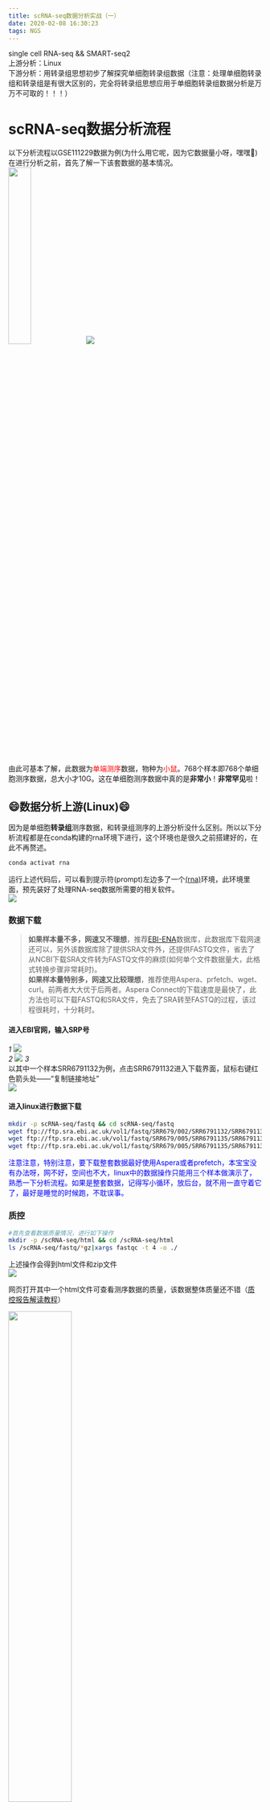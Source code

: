 ```yaml
---
title: scRNA-seq数据分析实战（一）
date: 2020-02-08 16:30:23
tags: NGS
---
```


single cell RNA-seq  && SMART-seq2  
上游分析：Linux  
下游分析：用转录组思想初步了解探究单细胞转录组数据（注意：处理单细胞转录组和转录组是有很大区别的，完全将转录组思想应用于单细胞转录组数据分析是万万不可取的！！！）

<!--more-->

# scRNA-seq数据分析流程  
以下分析流程以GSE111229数据为例(为什么用它呢，因为它数据量小呀，嘿嘿🤭)在进行分析之前，首先了解一下该套数据的基本情况。    
<img src="https://blog-image-host.oss-cn-shanghai.aliyuncs.com/gyqblog/GSE111229information.JPG" width="30%" height="30%">
<img src="https://blog-image-host.oss-cn-shanghai.aliyuncs.com/gyqblog/GSE111229datasize.JPG"/>  

由此可基本了解，此数据为<font color=red>单端测序</font>数据，物种为<font color=red>小鼠</font>。768个样本即768个单细胞测序数据，总大小才10G。这在单细胞测序数据中真的是**非常小**！**非常罕见**啦！
## 😄数据分析上游(Linux)😄
因为是单细胞**转录组**测序数据，和转录组测序的上游分析没什么区别。所以以下分析流程都是在conda构建的rna环境下进行，这个环境也是很久之前搭建好的，在此不再赘述。

```bash   
conda activat rna
```

运行上述代码后，可以看到提示符(prompt)左边多了一个<u>(rna)</u>环境，此环境里面，预先装好了处理RNA-seq数据所需要的相关软件。  
<img src="https://blog-image-host.oss-cn-shanghai.aliyuncs.com/gyqblog/environment.JPG"/>
### 数据下载    

> **如果样本量不多，网速又不理想**，推荐[EBI-ENA](https://www.ebi.ac.uk/)数据库，此数据库下载网速还可以，另外该数据库除了提供SRA文件外，还提供FASTQ文件，省去了从NCBI下载SRA文件转为FASTQ文件的麻烦(如何单个文件数据量大，此格式转换步骤非常耗时)。    
> **如果样本量特别多，网速又比较理想**，推荐使用Aspera、prfetch、wget、curl。前两者大大优于后两者。Aspera Connect的下载速度是最快了，此方法也可以下载FASTQ和SRA文件，免去了SRA转至FASTQ的过程，该过程很耗时，十分耗时。 
#### 进入EBI官网，输入SRP号   
*1*
<img src="https://blog-image-host.oss-cn-shanghai.aliyuncs.com/gyqblog/EBI.JPG"/>    
*2*
<img src="https://blog-image-host.oss-cn-shanghai.aliyuncs.com/gyqblog/EBI2.JPG"/>
*3*  
以其中一个样本SRR6791132为例，点击SRR6791132进入下载界面，鼠标右键红色箭头处——“复制链接地址”  
<img src="https://blog-image-host.oss-cn-shanghai.aliyuncs.com/gyqblog/EBI3.JPG"/>
#### 进入linux进行数据下载

```bash   
mkdir -p scRNA-seq/fastq && cd scRNA-seq/fastq  
wget ftp://ftp.sra.ebi.ac.uk/vol1/fastq/SRR679/002/SRR6791132/SRR6791132.fastq.gz    
wget ftp://ftp.sra.ebi.ac.uk/vol1/fastq/SRR679/005/SRR6791135/SRR6791135.fastq.gz  
wget ftp://ftp.sra.ebi.ac.uk/vol1/fastq/SRR679/005/SRR6791135/SRR6791135.fastq.gz
```

<font color=blue>注意注意，特别注意，要下载整套数据最好使用Aspera或者prefetch，本宝宝没有办法呀，网不好，空间也不大，linux中的数据操作只能用三个样本做演示了，熟悉一下分析流程。如果是整套数据，记得写小循环，放后台，就不用一直守着它了，最好是睡觉的时候跑，不耽误事。</font>    

   
### 质控

```bash   
#首先查看数据质量情况，进行如下操作 
mkdir -p /scRNA-seq/html && cd /scRNA-seq/html
ls /scRNA-seq/fastq/*gz|xargs fastqc -t 4 -o ./
```

上述操作会得到html文件和zip文件  
<img src="https://blog-image-host.oss-cn-shanghai.aliyuncs.com/gyqblog/quality.JPG"/>

网页打开其中一个html文件可查看测序数据的质量，该数据整体质量还不错（[质控报告解读教程](https://www.jianshu.com/p/835fd925d6ee)） 

<img src="https://blog-image-host.oss-cn-shanghai.aliyuncs.com/gyqblog/html.JPG" width="50%" height="50%">  

大部分测序数据都会出现如下情况，不过这个问题不大  
<img src="https://blog-image-host.oss-cn-shanghai.aliyuncs.com/gyqblog/pbsc.JPG" width="50%" height="50%">

```bash  
#接下来过滤掉质量不好的数据，使trim_galore软件  
#mkdir /scRNA-seq/clean
#ls /scRNA-seq/fastq/*gz|while read id; do trim_galore -q 25 --phred33 --length 35 -e 0.1 --stringency 5 -o . $id;done  
#在此会发现过滤后的数据质量反而没有过滤前的质量好，有时候数据分析就是会这样，过滤参数很难调整。。。所以在此后续步骤使用未过滤的数据进行处理。  
```

### 比对   
1、小鼠参考基因组   
首先下载<font color=red>小鼠参考基因组</font>，hisat2或者bowtie2构建<font color=red>小鼠参考基因组索引</font>。也可以直接下载参考基因组索引文件。另外还需要下载<font color=red>小鼠参考基因组注释文件</font>。(此步骤很早前处理RNA-seq数据时就已经完成了，就不再赘述)   
*hisat2构建的mm10参考基因组索引文件*  
<img src="https://blog-image-host.oss-cn-shanghai.aliyuncs.com/gyqblog/hisat2mm10.JPG"/>
*mm10注释文件*  
<img src="https://blog-image-host.oss-cn-shanghai.aliyuncs.com/gyqblog/mm10注释.JPG"/>   

2、进行参考基因组比对

```bash      
#同参考基因组索引进行比对，生成bam文件。参考基因组索引一定是引用前缀"genome"。另外注意，此处数据为单端测序数据！
ls *.gz | while read id; do hisat2 -p 4 -x /addfirst/reference/mouse/index/hisat2-build-index/mm10/genome -U $id -S ${id%%.*}.hisat2.sam;done   
mkdir /scRNA-seq/align && cd /scRNA-seq/align   
cp /scRNA-seq/fastq/*.sam /scRNA-seq/fastq/*.bam ./  
#使用samtools软件将sam文件转成bam文件  
ls *.sam | while read id; do samtools sort -O bam -@ 4 -o ${id%%.*}.hisat2.bam $id; done
```

比对结果如下：82.25%的比对率，比较的凑合了，一般情况最好90%以上，后两个数据的比对率实在不能看。真实处理环境一定要**仔细调节过滤参数！！！**  
<img src="https://blog-image-host.oss-cn-shanghai.aliyuncs.com/gyqblog/ALIGN.JPG"/>

 
可以比较一下bam、fasatq、sam文件的大小。  
sam文件远远大于bam和fastq文件。生信分析上游一定要对文件大小保持高度敏感，避免不必要的错误。另外，数据量大的话，可以在生成sam文件时通过`|`将结果进一步生成bam文件，这样可以大大节省存储空间。  
<img src="https://blog-image-host.oss-cn-shanghai.aliyuncs.com/gyqblog/bamsamfastq.JPG"/>   

### 构建index文件

```bash 
ls *.bam | xargs -i samtools index {}
```

<img src="https://blog-image-host.oss-cn-shanghai.aliyuncs.com/gyqblog/bamindex.JPG"/>

### 生成reads表达矩阵

```bash  
gtf=/addfirst/reference/mouse/gencode.vM23.annotation.gtf   
featureCounts -T 4 -p -t exon -g gene_id -a $gtf -o all.id.txt *.bam 1>counts.id.log 2>&1   
查看counts矩阵  
less -S all.id.txt
```

 <img src="https://blog-image-host.oss-cn-shanghai.aliyuncs.com/gyqblog/reads.JPG"/>    
 查看counts矩阵会发现绝大多数基因表达量都是0，因为对于大多数细胞来说，大多数基因都是测不到的，这个属于正常现象。在此，我们只用了3个样本做演示，总数据则有768个样本。  
 <img src="https://blog-image-host.oss-cn-shanghai.aliyuncs.com/gyqblog/countsmatrix.JPG"/>    
 理论上按照上面的分析流程生成的表达矩阵数据和下图中NCBI官网上的rawCounts.txt.gz的内容应该是差不多的，只是所用处理软件不同会有一点点区别。  
 <img src="https://blog-image-host.oss-cn-shanghai.aliyuncs.com/gyqblog/NCBImatrix.JPG"/>

至此，scRNA-seq上游分析结束，这里比较重要的是**数据质量**，数据质量直接决定比对的效率，影响最终生成的表达矩阵的可靠性。所以质控步骤要严格把控，送样测序也要选靠谱的公司。   

## 😄数据分析下游(R)😄   
### 数据(data.frame)的构建
如果是使用rawCounts数据进行下游分析，首先要对数据进行标准化，然后再做后续分析。该篇文章是使用rpkm的数据进行下游分析，这里也直接使用rpkm的数据进行下游分析。

```R   
a=read.table('../GSE111229_Mammary_Tumor_fibroblasts_768samples_rpkmNormalized.txt.gz',header = T ,sep = '\t')  ##把表达矩阵文件载入R，header=T :保留文件头部信息，seq='\t'以tap为分隔符
# 记得检测数据
a[1:6,1:4] #对于a矩阵取第1~6行，第1~4列
## 读取RNA-seq的counts定量结果，表达矩阵需要进行简单的过滤
dat=a[apply(a,1, function(x) sum(x>0) > floor(ncol(a)/50)),]   
#筛选表达量合格的行,列数不变   
#上面的apply()指令代表对矩阵a进行行计算，判断每行表达量>1的样本总个数，并筛选出细胞表达量合格的基因（行）
#第一个参数是指要参与计算的矩阵——a
#第二个参数是指按行计算还是按列计算，1——表示按行计算，2——按列计算；
#第三个参数是指具体的运算参数,定义一个函数x（即表达量为x）
dat[1:4,1:4]      
```

<img src="https://blog-image-host.oss-cn-shanghai.aliyuncs.com/gyqblog/a.JPG"/>  
<img src="https://blog-image-host.oss-cn-shanghai.aliyuncs.com/gyqblog/dat.JPG"/>

   
```R   
#层次聚类
hc=hclust(dist(t(log(dat+0.1)))) ##样本间层次聚类
# 如果是基因聚类，可以选择 wgcna 等算法  
plot(hc,labels = F) ##此图可以看出678个样本大致可以分为几类，在此大致可分为4类   
clus = cutree(hc, 4) #对hclust()函数的聚类结果进行剪枝，即选择输出指定类别数的系谱聚类结果。
group_list= as.factor(clus) ##转换为因子属性
table(group_list) ##统计频数    
```

<img src="https://blog-image-host.oss-cn-shanghai.aliyuncs.com/gyqblog/hclust.JPG" width="60%" height="60%">    

<img src="https://blog-image-host.oss-cn-shanghai.aliyuncs.com/gyqblog/grouplist.JPG"/>

```R  
#提取批次信息
colnames(dat) #取列名
library(stringr)
plate=str_split(colnames(dat),'_',simplify = T)[,3] #str_split()函数可以分割字符串。取列名，以'_'号分割，提取第三列。
table(plate) #以为这768个样本是放在两个384孔检测的，后续要检测测序数据是否存在批次效应，所以要预先提取批次信息 
n_g = apply(a,2,function(x) sum(x>0)) #统计每个样本有表达的基因有多少行
#reads数量大于1的那些基因为有表达，一般来说单细胞转录组过半数的基因是不会表达的。  
df=data.frame(g=group_list,plate=plate,n_g=n_g) #新建数据框(细胞的属性信息) 
##(样本为行名，列分别为：样本分类信息，样本批次，样本表达的基因数——不是表达量的和，而是种类数或者说个数) 
df$all='all' #添加列，列名为"all"，没事意思，就是后面有需要
metadata=df  
df[1:4,1:4]
save(dat,metadata,file = '../input_rpkm.Rdata') #保存a,dat,df这变量到上级目录的input.Rdata   
```

<img src="https://blog-image-host.oss-cn-shanghai.aliyuncs.com/gyqblog/df.JPG"/>    

### 检测是否存在批次效应   
因为该篇文章使用两块384孔进行测序，所以要先确定两块板是否存在批次效应，如果存在，则两块板的样本不能合并分析，如果不存在批次效应，则两块板可以进行批次分析。

**PCA主成份分析**

```R    
rm(list = ls())  ## 魔幻操作，一键清空~
options(stringsAsFactors = F)
load(file = '../input_rpkm.Rdata')
dat[1:4,1:4]
head(metadata) 
plate=metadata$plate
## 下面是画PCA的必须操作
dat_back=dat
dat=t(dat)  #做PCA之前一定要进行数据转置
dat=as.data.frame(dat)
dat=cbind(dat,plate ) #cbind根据列进行合并，即叠加所有列，矩阵添加批次信息
dat[1:4,12688:12690]  #检测是否添加上了批次信息
table(dat$plate)
library("FactoMineR")
library("factoextra") 
dat.pca <- PCA(dat[,-ncol(dat)], graph = FALSE)
fviz_pca_ind(dat.pca,#repel =T, geom.ind = "point", 
             col.ind = dat$plate, # color by groups
             addEllipses = FALSE, # Concentration ellipses
             legend.title = "Groups"
)   
```

<img src="https://blog-image-host.oss-cn-shanghai.aliyuncs.com/gyqblog/PCA.jpeg" width="60%" height="60%">
      


**tSNE分析**

```R  
rm(list = ls())  ## 魔幻操作，一键清空~
options(stringsAsFactors = F)   
library(Rtsne) 
load(file = '../input_rpkm.Rdata')
dat[1:4,1:4]
dat_matrix <- t(dat)  
dat_matrix=log2(dat_matrix+0.01)
set.seed(42) # 如果想得到可重复的结果，就种一颗种子吧😄
tsne_out <- Rtsne(dat_matrix,pca=FALSE,perplexity=30,theta=0.0)   
##添加颜色
tsnes=tsne_out$Y
tsnes=as.data.frame(tsnes)
group=c(rep('plate1',384),rep('plate2',384))
colnames(tsnes)<-c("tSNE1","tSNE2")  
library(ggfortify)
ggplot(tsnes, aes(x = tSNE1, y = tSNE2))+ geom_point(aes(col=group))+ theme_classic()
```

<img src="https://blog-image-host.oss-cn-shanghai.aliyuncs.com/gyqblog/tSNE.jpeg" width="60%" height="60%">

### 细胞亚群

```R   
#########################
##针对所有细胞做PCA分析##  
#########################
rm(list = ls())  ## 魔幻操作，一键清空
options(stringsAsFactors = F)
load(file = '../input_rpkm.Rdata')
dat[1:4,1:4]
head(metadata) 
group<-metadata$g
#做好数据备份
dat_back=dat
dat=t(dat) #记得转置数据
dat=as.data.frame(dat)
dat=cbind(dat,group ) #cbind根据列进行合并，即叠加所有列，为矩阵添加分组信息
dat[1:4,12688:12690]
table(dat$group)
library("FactoMineR")
library("factoextra") 
dat.pca <- PCA(dat[,-ncol(dat)], graph = FALSE)
fviz_pca_ind(dat.pca,#repel =T,
             geom.ind = "point", # show points only (nbut not "text")
             col.ind = dat$group, # color by groups
             addEllipses = FALSE, # Concentration ellipses
             legend.title = "Groups"  
             )   

#########################
##针对所有细胞做tSNE分析##  
#########################
rm(list = ls())  ## 魔幻操作，一键清空~
options(stringsAsFactors = F)
library(Rtsne) 
load(file = '../input_rpkm.Rdata')
dat[1:4,1:4]
dat_matrix <- t(dat)
dat_matrix=log2(dat_matrix+0.01)
# Set a seed if you want reproducible results
set.seed(42)
tsne_out <- Rtsne(dat_matrix,pca=FALSE,perplexity=30,theta=0.0) 
group=metadata$g
##添加颜色
tsnes=tsne_out$Y
tsnes=as.data.frame(tsnes)
colnames(tsnes)<-c("tSNE1","tSNE2")
ggplot(tsnes, aes(x = tSNE1, y = tSNE2))+ geom_point(aes(col=group))+ theme_classic()
```
    
<img src="https://blog-image-host.oss-cn-shanghai.aliyuncs.com/gyqblog/wholePCA.jpeg" width="60%" height="60%">  
<img src="https://blog-image-host.oss-cn-shanghai.aliyuncs.com/gyqblog/wholetSNE.jpeg" width="60%" height="60%">   

单细胞测序分析旨在分出不同细胞亚群(展现细胞间的异质性)，力求寻找某类亚群与某特定生物学功能之间的联系。而要探讨细胞分群，就必须要知道PCA和tSNE。  
**PCA(Principal Component Analysis)**  
**tSNE(t-Distributed Stochastic Neighbor Embedding)**  
什么样的算法才是最理想的能够将细胞分群的算法呢？   
1）局部结构：属于同一个亚群的细胞，聚类尽可能近   
2）全局结构：属于不同亚群的细胞，聚类尽可能分来   
- PCA的方法侧重于去抓样本中隐含的主要效应，从而让差异大的样本在图上呈现较远的距离。常规RNA-seq项目中，处理效应、批次效应、离群效应等属于较大的效应，PCA的方法可以良好的去展示这些效应。   
- 如果影响样本分组的不是主要效应，而是一些更小的效应，PCA则无法对样本进行准确的区分。scRNA-seq的可视化主要期望对各个细胞亚群有良好的区分。每次检测的上万甚至几十万个细胞中，几乎肯定可以区分出几十中细胞亚群，包括一些稀有的细胞。而区分这些细胞亚群（尤其是稀有细胞类型）的效应，往往不是主要效应（即大量基因的差异），而是一些微小效应（少量标记基因差异）。如果使用PCA进行分析的话，就会掩盖掉某些微小的但是有可能非常重要的细胞群。   
- tSNE算法就属于可以同时兼顾局部结构和全局结构的非线性降维可视化算法。tSNE不同于PCA（PCA主要目标是尽量去抓取群体中的主要效益），tSNE算法的主要目标是：降维后的数据依然保持最为相似的紧密成簇。这就保证了哪怕某些稀有细胞只是少量基因区别于其他细胞亚群，在tSNE中依然可以与其他细胞有良好的区分。
   
<font color=blue>结论：PCA是常规转录组常用的数据降维和样本关系可视化的方法，但针对群体单细胞转录组数据，tSNE是明显胜过PCA的方法！</font>   




参考资料   
http://www.sohu.com/a/320164491_278730













